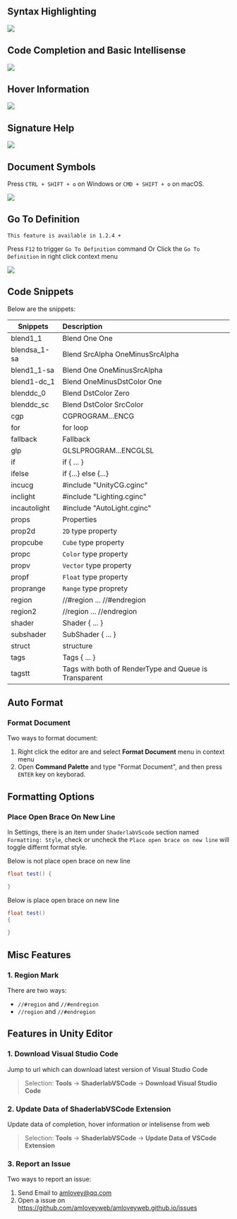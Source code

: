 ## Syntax Highlighting

![](https://raw.githubusercontent.com/amloveyweb/amloveyweb.github.io/master/assets/images/shaderlabvscode/highlighting.jpg)

## Code Completion and Basic Intellisense

![](https://raw.githubusercontent.com/amloveyweb/amloveyweb.github.io/master/assets/images/shaderlabvscode/completion.jpg)

## Hover Information

![](https://raw.githubusercontent.com/amloveyweb/amloveyweb.github.io/master/assets/images/shaderlabvscode/hover.jpg)

## Signature Help

![](https://raw.githubusercontent.com/amloveyweb/amloveyweb.github.io/master/assets/images/shaderlabvscode/signature.jpg)

## Document Symbols

Press `CTRL + SHIFT + o` on Windows or `CMD + SHIFT + o` on macOS.

![](https://raw.githubusercontent.com/amloveyweb/amloveyweb.github.io/master/assets/images/shaderlabvscode/symbol-provider.jpg)

## Go To Definition

`This feature is available in 1.2.4 +`

Press `F12` to trigger `Go To Definition` command Or Click the `Go To Definition` in right click context menu 

![](https://www.amlovey.com/shaderlabvscode/assets/GoToDefinition.gif)

## Code Snippets

Below are the snippets:

| Snippets     | Description                              |
| ------------ | :--------------------------------------- |
| blend1_1     | Blend One One                            |
| blendsa_1-sa | Blend SrcAlpha OneMinusSrcAlpha          |
| blend1_1-sa  | Blend One OneMinusSrcAlpha               |
| blend1-dc_1  | Blend OneMinusDstColor One               |
| blenddc_0    | Blend DstColor Zero                      |
| blenddc_sc   | Blend DstColor SrcColor                  |
| cgp          | CGPROGRAM...ENCG                         |
| for          | for loop                                 |
| fallback     | Fallback                                 |
| glp          | GLSLPROGRAM...ENCGLSL                    |
| if           | if { ... }                               |
| ifelse       | if {...} else {...}                      |
| incucg       | #include "UnityCG.cginc"                 |
| inclight     | #include "Lighting.cginc"                |
| incautolight | #include "AutoLight.cginc"               |
| props        | Properties                               |
| prop2d       | `2D` type property                       |
| propcube     | `Cube` type property                     |
| propc        | `Color` type property                    |
| propv        | `Vector` type property                   |
| propf        | `Float` type property                    |
| proprange    | `Range` type proprety                    |
| region       | //#region ... //#endregion               |
| region2      | //region ... //endregion                 |
| shader       | Shader { ... }                           |
| subshader    | SubShader { ... }                        |
| struct       | structure                                |
| tags         | Tags { ... }                             |
| tagstt       | Tags with both of RenderType and Queue is Transparent |

## Auto Format

### Format Document

Two ways to format document:

1. Right click the editor are and select __Format Document__ menu in context menu  
2. Open __Command Palette__ and type "Format Document", and then press `ENTER` key on keyborad.

## Formatting Options
### Place Open Brace On New Line

In Settings, there is an item under `ShaderlabVScode` section named `Formatting: Style`, check or uncheck the `Place open brace on new line` will toggle differnt format style.

Below is not place open brace on new line

```csharp
float test() {

}
```

Below is place open brace on new line

```csharp
float test()
{
    
}
```

## Misc Features

### 1. Region Mark

There are two ways:

- `//#region` and `//#endregion`
- `//region` and `//#endregion`

## Features in Unity Editor 

### 1.  Download Visual Studio Code

Jump to url which can download latest version of Visual Studio Code

> Selection: __Tools__ -> __ShaderlabVSCode__ -> __Download Visual Studio Code__ 

### 2.  Update Data of ShaderlabVSCode Extension

Update data of completion, hover information or intelisense from web

> Selection: __Tools__ -> __ShaderlabVSCode__ -> __Update Data of VSCode Extension__

### 3. Report an Issue

Two ways to report an issue:

1. Send Email to <amlovey@qq.com>
2. Open a issue on <https://github.com/amloveyweb/amloveyweb.github.io/issues>
